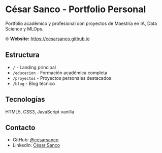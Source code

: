 # César Sanco - Portfolio Personal

Portfolio académico y profesional con proyectos de Maestría en IA, Data Science y MLOps.

🌐 **Website:** https://cesarsanco.github.io

## Estructura

- `/` - Landing principal
- `/educacion` - Formación académica completa
- `/proyectos` - Proyectos personales destacados
- `/blog` - Blog técnico

## Tecnologías

HTML5, CSS3, JavaScript vanilla

## Contacto

- GitHub: [@cesarsanco](https://github.com/cesarsanco-ai)
- LinkedIn: [César Sanco](https://linkedin.com/in/cesarsanco)